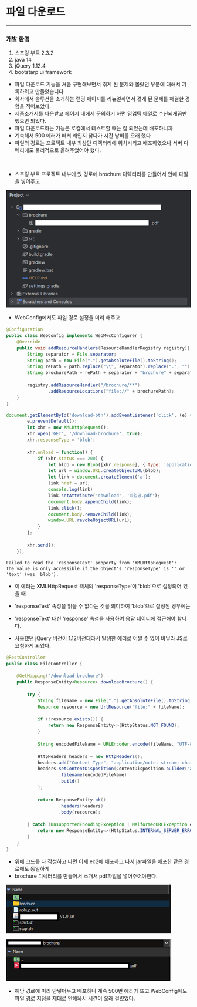 # 파일 다운로드
- - -

### 개발 환경
1. 스프링 부트 2.3.2
2. java 14
3. jQuery 1.12.4
4. bootstarp ui framework


+ 파일 다운로드 기능을 처음 구현해보면서 겪게 된 문제와 몰랐던 부분에 대해서 기록하려고 만들었습니다.
+ 회사에서 솔루션을 소개하는 랜딩 페이지를 리뉴얼하면서 겪게 된 문제를 해결한 경험을 적어보았다.
+ 제품소개서를 다운받고 페이지 내에서 문의하기 하면 영업팀 메일로 수신되게끔만 했으면 되었다.
+ 파일 다운로드하는 기능은 로컬에서 테스트할 때는 잘 되었는데 배포하니까
+ 계속해서 500 에러가 떠서 왜인지 찾다가 시간 낭비를 오래 했다
+ 파일의 경로는 프로젝트 내부 최상단 디렉터리에 위치시키고 배포하였으나 서버 디렉리에도 물리적으로 올려주었어야 했다.

<br>

+ 스프링 부트 프로젝트 내부에 있 경로에 brochure 디렉터리를 만들어서 안에 파일을 넣어주고

![1](./img/1.0.png)

+ WebConfig에서도 파일 경로 설정을 미리 해주고

```java
@Configuration
public class WebConfig implements WebMvcConfigurer {
    @Override
    public void addResourceHandlers(ResourceHandlerRegistry registry){
        String separator = File.separator;
        String path = new File(".").getAbsoluteFile().toString();
        String rePath = path.replace("\\", separator).replace(".", "");
        String brochurePath = rePath + separator + "brochure" + separator;

        registry.addResourceHandler("/brochure/**")
                .addResourceLocations("file://" + brochurePath);
    }
}
```

```javascript
document.getElementById('download-btn').addEventListener('click', (e) => {
        e.preventDefault();
        let xhr = new XMLHttpRequest();
        xhr.open('GET', '/download-brochure', true);
        xhr.responseType = 'blob';

        xhr.onload = function() {
            if (xhr.status === 200) {
                let blob = new Blob([xhr.response], { type: 'application/octet-stream; charset=UTF-8' });
                let url = window.URL.createObjectURL(blob);
                let link = document.createElement('a');
                link.href = url;
                console.log(link)
                link.setAttribute('download', '파일명.pdf');
                document.body.appendChild(link);
                link.click();
                document.body.removeChild(link);
                window.URL.revokeObjectURL(url);
            }
        };

        xhr.send();
    });
```


```
Failed to read the 'responseText' property from 'XMLHttpRequest':
The value is only accessible if the object's 'responseType' is '' or 'text' (was 'blob').
```

+ 이 에러는 XMLHttpRequest 객체의 'responseType'이 'blob'으로 설정되어 있을 때

+ 'responseText' 속성을 읽을 수 없다는 것을 의미하여 'blob'으로 설정된 경우에는

+ 'responseText' 대신 'response' 속성을 사용하여 응답 데이터에 접근해야 합니다.

+ 사용했던 jQuery 버전이 1.12버전대라서 발생한 에러로 어쩔 수 없이 바닐라 JS로 요청하게 되었다.

```java
@RestController
public class FileController {

    @GetMapping("/download-brochure")
    public ResponseEntity<Resource> downloadBrochure() {

        try {
            String fileName = new File(".").getAbsoluteFile().toString() + "/brochure/파일명.pdf";
            Resource resource = new UrlResource("file:" + fileName);

            if (!resource.exists()) {
                return new ResponseEntity<>(HttpStatus.NOT_FOUND);
            }

            String encodedFileName = URLEncoder.encode(fileName, "UTF-8").replaceAll("\\+", "%20");

            HttpHeaders headers = new HttpHeaders();
            headers.add("Content-Type", "application/octet-stream; charset=UTF-8");
            headers.setContentDisposition(ContentDisposition.builder("attachment")
                    .filename(encodedFileName)
                    .build()
            );

            return ResponseEntity.ok()
                    .headers(headers)
                    .body(resource);

        } catch (UnsupportedEncodingException | MalformedURLException e) {
            return new ResponseEntity<>(HttpStatus.INTERNAL_SERVER_ERROR);
        }
    }
}
```

+ 위에 코드를 다 작성하고 나면 이제 ec2에 배포하고 나서 jar파일을 배포한 같은 경로에도 동일하게
+ brochure 디렉터리를 만들어서 소개서 pdf파일을 넣어주어야한다.

![2](./img/2.0.png)

![3](./img/3.0.png)

+ 해당 경로에 미리 안넣어두고 배포하니 계속 500번 에러가 뜨고 WebConfig에도 파일 경로 지정을 제대로 안해놔서 시간이 오래 걸렸었다.